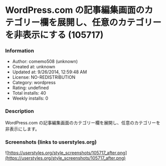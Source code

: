 # WordPress.com の記事編集画面のカテゴリー欄を展開し、任意のカテゴリーを非表示にする (105717)

### Information
- Author: comemo508 (unknown)
- Created at: unknown
- Updated at: 9/26/2014, 12:59:48 AM
- License: NO-REDISTRIBUTION
- Category: wordpress
- Rating: undefined
- Total installs: 40
- Weekly installs: 0


### Description
WordPress.com の記事編集画面のカテゴリー欄を展開し、任意のカテゴリーを非表示にします。


### Screenshots (links to userstyles.org)
![https://userstyles.org/style_screenshots/105717_after.png](https://userstyles.org/style_screenshots/105717_after.png)


